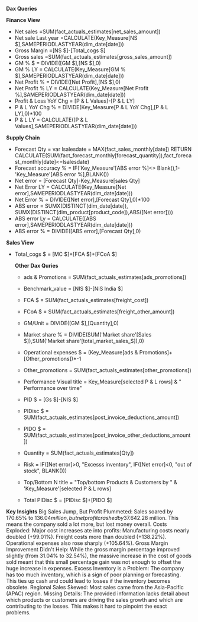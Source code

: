 **Dax Queries**

**Finance View**
- Net sales =SUM(fact_actuals_estimates[net_sales_amount])
- Net sale Last year =CALCULATE(Key_Measure[NS $],SAMEPERIODLASTYEAR(dim_date[date]))
- Gross Margin =[NS $]-[Total_cogs $]
- Gross sales =SUM(fact_actuals_estimates[gross_sales_amount])
- GM % $ = DIVIDE([GM $],[NS $],0)
- GM % LY = CALCULATE(Key_Measure[GM % $],SAMEPERIODLASTYEAR(dim_date[date]))
- Net Profit % = DIVIDE([Net Profit],[NS $],0)
- Net Profit % LY = CALCULATE(Key_Measure[Net Profit %],SAMEPERIODLASTYEAR(dim_date[date]))
- Profit & Loss YoY Chg = [P & L Values]-[P & L LY]
- P & L YoY Chg % = DIVIDE(Key_Measure[P & L YoY Chg],[P & L LY],0)*100
- P & L LY = CALCULATE([P & L Values],SAMEPERIODLASTYEAR(dim_date[date])) 


**Supply Chain**
- Forecast Qty = 
var lsalesdate = MAX(fact_sales_monthly[date])
RETURN
CALCULATE(SUM(fact_forecast_monthly[forecast_quantity]),fact_forecast_monthly[date]<=lsalesdate)
- Forecast accuracy % = IF('Key_Measure'[ABS error %]<> Blank(),1- 'Key_Measure'[ABS error %],BLANK())
- Net error = [Forecast Qty]-Key_Measure[sales Qty]
- Net Error LY = CALCULATE(Key_Measure[Net error],SAMEPERIODLASTYEAR(dim_date[date]))
- Net Error % = DIVIDE([Net error],[Forecast Qty],0)*100
- ABS error = 
SUMX(DISTINCT(dim_date[date]),
SUMX(DISTINCT(dim_product[product_code]),ABS([Net error])))
- ABS error Ly = CALCULATE([ABS error],SAMEPERIODLASTYEAR(dim_date[date]))
- ABS error % = DIVIDE([ABS error],[Forecast Qty],0)


**Sales View**
- Total_cogs $ = [MC $]+[FCA $]+[FCoA $]
  
  **Other Dax Quries**
  - ads & Promotions = SUM(fact_actuals_estimates[ads_promotions])
  - Benchmark_value = [NIS $]-[NIS India $]
  - FCA $ = SUM(fact_actuals_estimates[freight_cost])
  - FCoA $ = SUM(fact_actuals_estimates[freight_other_amount])
  - GM/Unit = DIVIDE([GM $],[Quantity],0)
    
  - Market share % = DIVIDE(SUM('Market share'[Sales $]),SUM('Market share'[total_market_sales_$]),0)
    
  - Operational expenses $ = (Key_Measure[ads & Promotions]+[Other_promotions])*-1
  - Other_promotions = SUM(fact_actuals_estimates[other_promotions])
  - Performance Visual title = Key_Measure[selected P & L rows] & " Performance over time"
  - PID $ = [Gs $]-[NIS $]
  - PIDisc $ = SUM(fact_actuals_estimates[post_invoice_deductions_amount])
  - PIDO $ = SUM(fact_actuals_estimates[post_invoice_other_deductions_amount])
  - Quantity = SUM(fact_actuals_estimates[Qty])
  - Risk = IF([Net error]>0, "Excesss inventory", IF([Net error]<0, "out of stock", BLANK()))
  - Top/Bottom N title = "Top/bottom Products & Customers by " & 'Key_Measure'[selected P & L rows]
  - Total PIDisc $ = [PIDisc $]+[PIDO $]

**Key Insights**
Big Sales Jump, But Profit Plummeted: Sales soared by 170.65% to $136.04 million, but net profit crashed by 37.64% to -$2.28 million. This means the company sold a lot more, but lost money overall.
Costs Exploded: Major cost increases ate into profits:
Manufacturing costs nearly doubled (+99.01%).
Freight costs more than doubled (+138.22%).
Operational expenses also rose sharply (+105.64%).
Gross Margin Improvement Didn't Help: While the gross margin percentage improved slightly (from 31.04% to 32.54%), the massive increase in the cost of goods sold meant that this small percentage gain was not enough to offset the huge increase in expenses.
Excess Inventory is a Problem: The company has too much inventory, which is a sign of poor planning or forecasting. This ties up cash and could lead to losses if the inventory becomes obsolete.
Regional Sales Skewed: Most sales came from the Asia-Pacific (APAC) region.
Missing Details: The provided information lacks detail about which products or customers are driving the sales growth and which are contributing to the losses. This makes it hard to pinpoint the exact problems.














